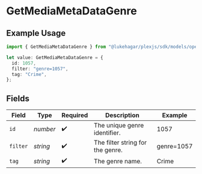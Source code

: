 # GetMediaMetaDataGenre

## Example Usage

```typescript
import { GetMediaMetaDataGenre } from "@lukehagar/plexjs/sdk/models/operations";

let value: GetMediaMetaDataGenre = {
  id: 1057,
  filter: "genre=1057",
  tag: "Crime",
};
```

## Fields

| Field                            | Type                             | Required                         | Description                      | Example                          |
| -------------------------------- | -------------------------------- | -------------------------------- | -------------------------------- | -------------------------------- |
| `id`                             | *number*                         | :heavy_check_mark:               | The unique genre identifier.     | 1057                             |
| `filter`                         | *string*                         | :heavy_check_mark:               | The filter string for the genre. | genre=1057                       |
| `tag`                            | *string*                         | :heavy_check_mark:               | The genre name.                  | Crime                            |
